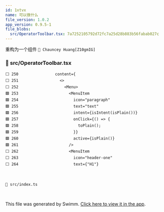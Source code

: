 ```yaml
---
id: 1xtvx
name: 可以做什么
file_version: 1.0.2
app_version: 0.9.5-1
file_blobs:
  src/OperatorToolbar.tsx: 7a7252105792d72fc7a25d28b883b56fabab027c
---
```


重构为一个组件 `👤 Chauncey Huang[Z10gmIG]`
<!-- NOTE-swimm-snippet: the lines below link your snippet to Swimm -->
### 📄 src/OperatorToolbar.tsx
<!-- collapsed -->

```tsx
⬜ 250                content={
⬜ 251                  <>
⬜ 252                    <Menu>
🟩 253                      <MenuItem
🟩 254                        icon="paragraph"
🟩 255                        text="text"
🟩 256                        intent={isIntent(isPlain())}
🟩 257                        onClick={() => {
🟩 258                          toPlain();
🟩 259                        }}
🟩 260                        active={isPlain()}
🟩 261                      />
⬜ 262                      <MenuItem
⬜ 263                        icon="header-one"
⬜ 264                        text={"H1"}
```

<br/>

`📄 src/index.ts`




<br/>

This file was generated by Swimm. [Click here to view it in the app](https://app.swimm.io/repos/Z2l0aHViJTNBJTNBcm9hbS10b29sYmFyJTNBJTNBZGl2ZTJQcm8=/docs/1xtvx).